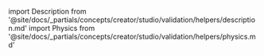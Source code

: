 import Description from '@site/docs/_partials/concepts/creator/studio/validation/helpers/description.md'
import Physics from '@site/docs/_partials/concepts/creator/studio/validation/helpers/physics.md'

<Description />
<Physics />
